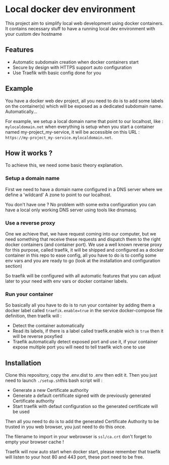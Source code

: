 # Local docker dev environment

This project aim to simplify local web development using docker containers. 
It contains necessary stuff to have a running local dev environment with your custom dev hostname

## Features 
* Automatic subdomain creation when docker containers start
* Secure by design with HTTPS support auto configuration
* Use Traefik with basic config done for you

## Example

You have a docker web dev project, all you need to do is to add some labels on the container(s) which will be exposed as a dedicated subdomain name. 
Automatically...

For example, we setup a local domain name that point to our localhost, like : `mylocaldomain.net` 
when everything is setup when you start a container named my-project_my-service, it will be accessible on this URL : `https://my-project_my-service.mylocaldomain.net`.

## How it works ?

To achieve this, we need some basic theory explanation. 

### Setup a domain name

First we need to have a domain name configured in a DNS server where we define a 'wildcard' A zone to point to our localhost.

You don't have one ? No problem with some extra configuration you can have a local only working DNS server using tools like dnsmasq.

### Use a reverse proxy

One we achieve that, we have request coming into our computer, but we need something that receive these requests and dispatch them to the right docker containers (and container port).
We use a well known reverse proxy for this purpose, called traefik, it will be shipped and configured as a docker container in this repo to ease config, all you have to do is to config some env vars and you are ready to go (look at the installation and configuration section)

So traefik will be configured with all automatic features that you can adjust later to your need with env vars or docker container labels.

### Run your container

So basically all you have to do is to run your container by adding them a docker label called `traefik.enable=true` in the service docker-compose file definition, then traefik will :
* Detect the container automatically
* Read its labels, if there is a label called traefik.enable wich is `true` then it will be reverse poxyfied
* Traefik automatically detect exposed port and use it, if your container expose multiple port you will need to tell traefik wich one to use

## Installation

Clone this repository, copy the .env.dist to .env then edit it.
Then you just need to launch `./setup.sh`this bash script will : 
* Generate a new Certificate authority
* Generate a default certificate signed with de previously generated Certificate authority
* Start traefik with defaut configuration so the generated certificate will be used

Then all you need to do is to add the generated Certificate Authority to be trusted in you web browser, you just need to do this once.

The filename to import in your webrowser is `ssl/ca.crt` don't forget to empty your browser cache !

Traefik will now auto start when docker start, please remember that traefik will listen to your host 80 and 443 port, these port need to be free.